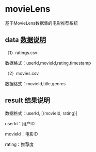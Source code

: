 # movieLens
基于MovieLens数据集的电影推荐系统

## data [数据说明](http://files.grouplens.org/datasets/movielens/ml-latest-small-README.html)
（1）ratings.csv

数据格式：userId,movieId,rating,timestamp


（2）movies.csv

数据格式：movieId,title,genres

## result 结果说明

数据格式：userId, [(movieId, rating)]

userId：用户ID

movieId：电影ID

rating：推荐度
